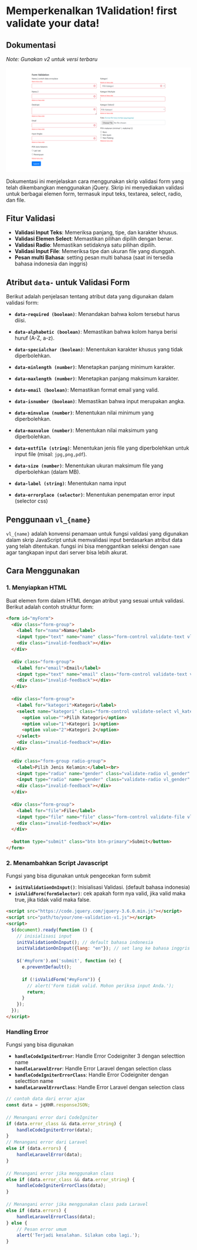 # Memperkenalkan 1Validation! first validate your data!

## Dokumentasi

_Note: Gunakan v2 untuk versi terbaru_

![image1](img/img1.png)

Dokumentasi ini menjelaskan cara menggunakan skrip validasi form yang telah dikembangkan menggunakan jQuery. Skrip ini menyediakan validasi untuk berbagai elemen form, termasuk input teks, textarea, select, radio, dan file.

## Fitur Validasi

- **Validasi Input Teks**: Memeriksa panjang, tipe, dan karakter khusus.
- **Validasi Elemen Select**: Memastikan pilihan dipilih dengan benar.
- **Validasi Radio**: Memastikan setidaknya satu pilihan dipilih.
- **Validasi Input File**: Memeriksa tipe dan ukuran file yang diunggah.
- **Pesan multi Bahasa**: setting pesan multi bahasa (saat ini tersedia bahasa indonesia dan inggris)

## Atribut `data-` untuk Validasi Form

Berikut adalah penjelasan tentang atribut data yang digunakan dalam validasi form:

- **`data-required (boolean)`**: 
  Menandakan bahwa kolom tersebut harus diisi.
  
- **`data-alphabetic (boolean)`**: 
  Memastikan bahwa kolom hanya berisi huruf (A-Z, a-z).
  
- **`data-specialchar (boolean)`**: 
  Menentukan karakter khusus yang tidak diperbolehkan.
  
- **`data-minlength (number)`**: 
  Menetapkan panjang minimum karakter.
  
- **`data-maxlength (number)`**: 
  Menetapkan panjang maksimum karakter.
  
- **`data-email (boolean)`**: 
  Memastikan format email yang valid.
  
- **`data-isnumber (boolean)`**: 
  Memastikan bahwa input merupakan angka.
  
- **`data-minvalue (number)`**: 
  Menentukan nilai minimum yang diperbolehkan.
  
- **`data-maxvalue (number)`**: 
  Menentukan nilai maksimum yang diperbolehkan.
  
- **`data-extfile (string)`**: 
  Menentukan jenis file yang diperbolehkan untuk input file (misal: `jpg,png,pdf`).
  
- **`data-size (number)`**: 
  Menentukan ukuran maksimum file yang diperbolehkan (dalam MB).

- **`data-label (string)`**: 
  Menentukan nama input

- **`data-errorplace (selector)`**: 
Menentukan penempatan error input (selector css)


## Penggunaan `vl_{name}`

`vl_{name}` adalah konvensi penamaan untuk fungsi validasi yang digunakan dalam skrip JavaScript untuk memvalidasi input berdasarkan atribut data yang telah ditentukan. fungsi ini bisa menggantikan seleksi dengan `name` agar tangkapan input dari server bisa lebih akurat.

## Cara Menggunakan

### 1. Menyiapkan HTML

Buat elemen form dalam HTML dengan atribut yang sesuai untuk validasi. Berikut adalah contoh struktur form:

```html
<form id="myForm">
  <div class="form-group">
    <label for="nama">Nama</label>
    <input type="text" name="name" class="form-control validate-text vl_name" data-required="true" data-alphabetic="true" />
    <div class="invalid-feedback"></div>
  </div>

  <div class="form-group">
    <label for="email">Email</label>
    <input type="text" name="email" class="form-control validate-text vl_email" data-required="true" data-email="true" />
    <div class="invalid-feedback"></div>
  </div>

  <div class="form-group">
    <label for="kategori">Kategori</label>
    <select name="kategori" class="form-control validate-select vl_kategori" data-required="true">
      <option value="">Pilih Kategori</option>
      <option value="1">Kategori 1</option>
      <option value="2">Kategori 2</option>
    </select>
    <div class="invalid-feedback"></div>
  </div>

  <div class="form-group radio-group">
    <label>Pilih Jenis Kelamin:</label><br>
    <input type="radio" name="gender" class="validate-radio vl_gender" data-required="true" value="Laki-laki"> Laki-laki<br>
    <input type="radio" name="gender" class="validate-radio vl_gender" data-required="true" value="Perempuan"> Perempuan<br>
    <div class="invalid-feedback"></div>
  </div>

  <div class="form-group">
    <label for="file">File</label>
    <input type="file" name="file" class="form-control validate-file vl_file" data-extfile="jpg,png,pdf" data-size="2" />
    <div class="invalid-feedback"></div>
  </div>

  <button type="submit" class="btn btn-primary">Submit</button>
</form>
```

### 2. Menambahkan Script Javascript

Fungsi yang bisa digunakan untuk pengecekan form submit

- **`initValidationOnInput()`**: Inisialisasi Validasi. (default bahasa indonesia)
- **`isValidForm(formSelector)`**: cek apakah form nya valid, jika valid maka true, jika tidak valid maka false.


```html
<script src="https://code.jquery.com/jquery-3.6.0.min.js"></script>
<script src="path/to/your/one-validation-v1.js"></script>
<script>
  $(document).ready(function () {
    // inisialisasi input
    initValidationOnInput(); // default bahasa indonesia
    initValidationOnInput({lang: "en"}); // set lang ke bahasa inggris

    $('#myForm').on('submit', function (e) {
      e.preventDefault();

      if (!isValidForm("#myForm")) {
        // alert('Form tidak valid. Mohon periksa input Anda.');
        return;
      }
    });
  });
</script>
```

### Handling Error


Fungsi yang bisa digunakan

- **`handleCodeIgniterError`**: Handle Error Codeigniter 3 dengan selecttion name
- **`handleLaravelError`**: Handle Error Laravel dengan selection class
- **`handleCodeIgniterErrorClass`**: Handle Error Codeigniter  dengan selecttion name
- **`handleLaravelErrorClass`**: Handle Error Laravel dengan selection class

```js
// contoh data dari error ajax
const data = jqXHR.responseJSON;

// Menangani error dari CodeIgniter
if (data.error_class && data.error_string) {
    handleCodeIgniterError(data);
}
// Menangani error dari Laravel
else if (data.errors) {
    handleLaravelError(data);
}

// Menangani error jika menggunakan class
else if (data.error_class && data.error_string) {
    handleCodeIgniterErrorClass(data);
}

// Menangani error jika menggunakan class pada Laravel
else if (data.errors) {
    handleLaravelErrorClass(data);
} else {
    // Pesan error umum
    alert('Terjadi kesalahan. Silakan coba lagi.');
}
```
